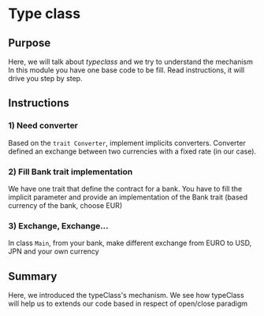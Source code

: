 # Type class

## Purpose

Here, we will talk about _typeclass_ and we try to understand the mechanism
In this module you have one base code to be fill. Read instructions, it will drive you step by step.

## Instructions

### 1) Need converter

Based on the `trait Converter`, implement implicits converters.
Converter defined an exchange between two currencies with a fixed rate (in our case).

### 2) Fill Bank trait implementation

We have one trait that define the contract for a bank.
You have to fill the implicit parameter and provide an implementation of the Bank trait (based currency of the bank, choose EUR)

### 3) Exchange, Exchange...

In class `Main`, from your bank, make different exchange from EURO to USD, JPN and your own currency


## Summary

Here, we introduced the typeClass's mechanism.
We see how typeClass will help us to extends our code based in respect of open/close paradigm
